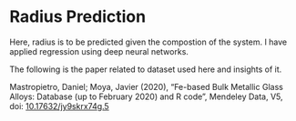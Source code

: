 # Radius Prediction

Here, radius is to be predicted given the compostion of the system.
I have applied regression using deep neural networks.

The following is the paper related to dataset used here and insights of it.

Mastropietro, Daniel; Moya, Javier (2020), “Fe-based Bulk Metallic Glass Alloys: Database (up to February 2020) and R code”, Mendeley Data, V5,
doi: [10.17632/jy9skrx74g.5](https://data.mendeley.com/datasets/jy9skrx74g/5)

